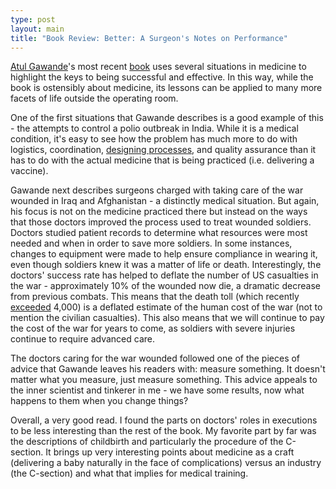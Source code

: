 ```yaml
---
type: post
layout: main
title: "Book Review: Better: A Surgeon's Notes on Performance"
---
```

[Atul Gawande](http://www.gawande.com/)'s most recent
[book](http://www.gawande.com/better.htm) uses several situations in medicine
to highlight the keys to being successful and effective. In this way, while
the book is ostensibly about medicine, its lessons can be applied to many more
facets of life outside the operating room.

  
One of the first situations that Gawande describes is a good example of this -
the attempts to control a polio outbreak in India. While it is a medical
condition, it's easy to see how the problem has much more to do with
logistics, coordination, [designing
processes](http://citingthetext.blogspot.com/2008/03/process.html), and
quality assurance than it has to do with the actual medicine that is being
practiced (i.e. delivering a vaccine).

  
Gawande next describes surgeons charged with taking care of the war wounded in
Iraq and Afghanistan - a distinctly medical situation. But again, his focus is
not on the medicine practiced there but instead on the ways that those doctors
improved the process used to treat wounded soldiers. Doctors studied patient
records to determine what resources were most needed and when in order to save
more soldiers. In some instances, changes to equipment were made to help
ensure compliance in wearing it, even though soldiers knew it was a matter of
life or death. Interestingly, the doctors' success rate has helped to deflate
the number of US casualties in the war - approximately 10% of the wounded now
die, a dramatic decrease from previous combats. This means that the death toll
(which recently
[exceeded](http://www.reuters.com/article/middleeastCrisis/idUSL24231863)
4,000) is a deflated estimate of the human cost of the war (not to mention the
civilian casualties). This also means that we will continue to pay the cost of
the war for years to come, as soldiers with severe injuries continue to
require advanced care.

  
The doctors caring for the war wounded followed one of the pieces of advice
that Gawande leaves his readers with: measure something. It doesn't matter
what you measure, just measure something. This advice appeals to the inner
scientist and tinkerer in me - we have some results, now what happens to them
when you change things?

  
Overall, a very good read. I found the parts on doctors' roles in executions
to be less interesting than the rest of the book. My favorite part by far was
the descriptions of childbirth and particularly the procedure of the
C-section. It brings up very interesting points about medicine as a craft
(delivering a baby naturally in the face of complications) versus an industry
(the C-section) and what that implies for medical training.

